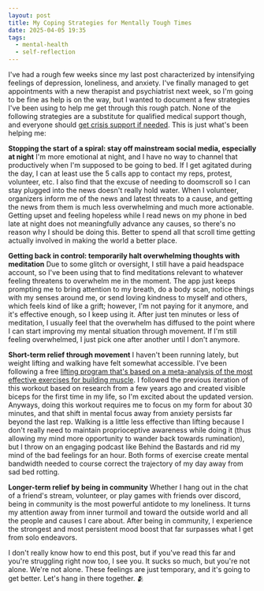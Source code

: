 ```yaml
---
layout: post
title: My Coping Strategies for Mentally Tough Times
date: 2025-04-05 19:35
tags:
  - mental-health
  - self-reflection
---
```

I've had a rough few weeks since my last post characterized by intensifying feelings of depression, loneliness, and anxiety. I've finally managed to get appointments with a new therapist and psychiatrist next week, so I'm going to be fine as help is on the way, but I wanted to document a few strategies I've been using to help me get through this rough patch. None of the following strategies are a substitute for qualified medical support though, and everyone should <a target="_blank" href="https://www.iasp.info/suicidalthoughts/">get crisis support if needed</a>. This is just what's been helping me:<!--excerpt-->

**Stopping the start of a spiral: stay off mainstream social media, especially at night** 
I'm more emotional at night, and I have no way to channel that productively when I'm supposed to be going to bed. If I get agitated during the day, I can at least use the 5 calls app to contact my reps, protest, volunteer, etc. I also find that the excuse of needing to doomscroll so I can stay plugged into the news doesn't really hold water. When I volunteer, organizers inform me of the news and latest threats to a cause, and getting the news from them is much less overwhelming and much more actionable. Getting upset and feeling hopeless while I read news on my phone in bed late at night does not meaningfully advance any causes, so there's no reason why I should be doing this. Better to spend all that scroll time getting actually involved in making the world a better place.

**Getting back in control: temporarily halt overwhelming thoughts with meditation**
Due to some glitch or oversight, I still have a paid headspace account, so I've been using that to find meditations relevant to whatever feeling threatens to overwhelm me in the moment. The app just keeps prompting me to bring attention to my breath, do a body scan, notice things with my senses around me, or send loving kindness to myself and others, which feels kind of like a grift; however, I'm not paying for it anymore, and it's effective enough, so I keep using it. After just ten minutes or less of meditation, I usually feel that the overwhelm has diffused to the point where I can start improving my mental situation through movement. If I'm still feeling overwhelmed, I just pick one after another until I don't anymore.

**Short-term relief through movement**
I haven't been running lately, but weight lifting and walking have felt somewhat accessible. I've been following a free <a target="_blank" href="https://www.youtube.com/watch?v=B12MXF0bSFo&ab_channel=JeremyEthier">lifting program that's based on a meta-analysis of the most effective exercises for building muscle</a>. I followed the previous iteration of this workout based on research from a few years ago and created visible biceps for the first time in my life, so I'm excited about the updated version. Anyways, doing this workout requires me to focus on my form for about 30 minutes, and that shift in mental focus away from anxiety persists far beyond the last rep. Walking is a little less effective than lifting because I don't really need to maintain proprioceptive awareness while doing it (thus allowing my mind more opportunity to wander back towards rumination), but I throw on an engaging podcast like Behind the Bastards and rid my mind of the bad feelings for an hour. Both forms of exercise create mental bandwidth needed to course correct the trajectory of my day away from sad bed rotting. 

**Longer-term relief by being in community**
Whether I hang out in the chat of a friend's stream, volunteer, or play games with friends over discord, being in community is the most powerful antidote to my loneliness. It turns my attention away from inner turmoil and toward the outside world and all the people and causes I care about. After being in community, I experience the strongest and most persistent mood boost that far surpasses what I get from solo endeavors.

I don't really know how to end this post, but if you've read this far and you're struggling right now too, I see you. It sucks so much, but you're not alone. We're not alone. These feelings are just temporary, and it's going to get better. Let's hang in there together. 🫂